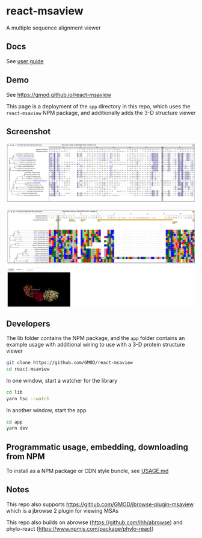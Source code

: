 # react-msaview

A multiple sequence alignment viewer

## Docs

See [user guide](docs/user_guide.md)

## Demo

See https://gmod.github.io/react-msaview

This page is a deployment of the `app` directory in this repo, which uses the
`react-msaview` NPM package, and additionally adds the 3-D structure viewer

## Screenshot

![](docs/media/image20.png)

![](docs/media/image15.png)

## Developers

The lib folder contains the NPM package, and the `app` folder contains an
example usage with additional wiring to use with a 3-D protein structure viewer

```bash
git clone https://github.com/GMOD/react-msaview
cd react-msaview
```

In one window, start a watcher for the library

```bash
cd lib
yarn tsc --watch
```

In another window, start the app

```bash
cd app
yarn dev
```

## Programmatic usage, embedding, downloading from NPM

To install as a NPM package or CDN style bundle, see [USAGE.md](USAGE.md)

## Notes

This repo also supports https://github.com/GMOD/jbrowse-plugin-msaview which is
a jbrowse 2 plugin for viewing MSAs

This repo also builds on abrowse (https://github.com/ihh/abrowse) and
phylo-react (https://www.npmjs.com/package/phylo-react)
